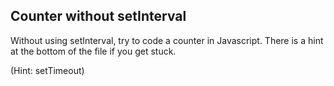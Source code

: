 ## Counter without setInterval

Without using setInterval, try to code a counter in Javascript. There is a hint at the bottom of the file if you get stuck.


<!-- 


counter = 0;
x = () => {
  console.log(counter);
  setTimeout(x, 1000);
  counter++;
};

x();



 -->

































































(Hint: setTimeout)